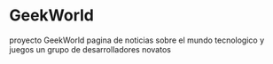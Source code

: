 # GeekWorld
proyecto GeekWorld
pagina de noticias sobre el mundo tecnologico y juegos
un grupo de desarrolladores novatos
